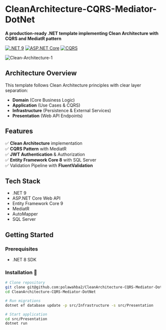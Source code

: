# CleanArchitecture-CQRS-Mediator-DotNet

**A production-ready .NET template implementing Clean Architecture with CQRS and MediatR pattern**

[![.NET 9](https://img.shields.io/badge/.NET-8-512BD4?logo=dotnet)](https://dotnet.microsoft.com/)
[![ASP.NET Core](https://img.shields.io/badge/ASP.NET_Core-8.0-%23512BD4?logo=asp.net)](https://learn.microsoft.com/aspnet/core)
[![CQRS](https://img.shields.io/badge/Pattern-CQRS-2CA5E0)](https://learn.microsoft.com/azure/architecture/patterns/cqrs)



![Clean-Architecture-1](https://github.com/user-attachments/assets/9a65bee8-51b7-468f-b343-90a02b3b8a82)

## Architecture Overview
This template follows Clean Architecture principles with clear layer separation:
- **Domain** (Core Business Logic)
- **Application** (Use Cases & CQRS)
- **Infrastructure** (Persistence & External Services)
- **Presentation** (Web API Endpoints)

## Features
✅ **Clean Architecture** implementation  
✅ **CQRS Pattern** with MediatR  
✅ **JWT Authentication** & Authorization  
✅ **Entity Framework Core 8** with SQL Server  
✅ Validation Pipeline with **FluentValidation**  



## Tech Stack
- .NET 9
- ASP.NET Core Web API
- Entity Framework Core 9
- MediatR 
- AutoMapper 
- SQL Server

## Getting Started
### Prerequisites
- .NET 8 SDK

### Installation 🚀
```bash
# Clone repository
git clone git@github.com:polawahba2/CleanArchitecture-CQRS-Mediator-DotNet.git
cd CleanArchitecture-CQRS-Mediator-DotNet

# Run migrations
dotnet ef database update -p src/Infrastructure -s src/Presentation

# Start application
cd src/Presentation
dotnet run

